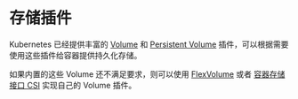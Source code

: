 # 存储插件

Kubernetes 已经提供丰富的 [Volume](../concepts/volume.md) 和 [Persistent Volume](../concepts/persistent-volume.md) 插件，可以根据需要使用这些插件给容器提供持久化存储。

如果内置的这些 Volume 还不满足要求，则可以使用 [FlexVolume](flex-volume.md) 或者 [容器存储接口 CSI](csi.md) 实现自己的 Volume 插件。
